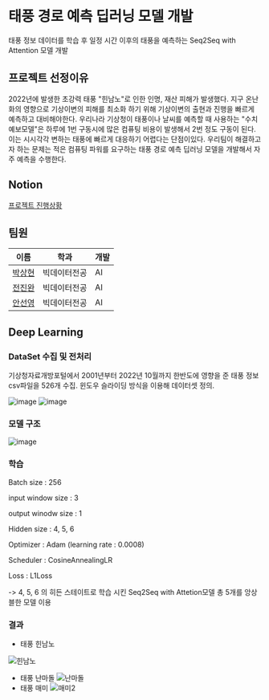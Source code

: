 # 태풍 경로 예측 딥러닝 모델 개발 
 태풍 정보 데이터를 학습 후 일정 시간 이후의 태풍을 예측하는 Seq2Seq with Attention 모델 개발

## 프로젝트 선정이유 
2022년에 발생한 초강력 태풍 "힌남노"로 인한 인명, 재산 피해가 발생했다. 지구 온난화의 영향으로 기상이변의 피해를 최소화 하기 위해
기상이변의 출현과 진행을 빠르게 예측하고 대비해야한다. 우리나라 기상청이 태풍이나 날씨를 예측할 때 사용하는 "수치예보모델"은 하루에 
1번 구동시에 많은 컴퓨팅 비용이 발생해서 2번 정도 구동이 된다. 이는 시시각각 변하는 태풍에 빠르게 대응하기 어렵다는 단점이있다.
우리팀이 해결하고자 하는 문제는 적은 컴퓨팅 파워를 요구하는 태풍 경로 예측 딥러닝 모델을 개발해서 자주 예측을 수행한다. 


## Notion
[프로젝트 진행상황](https://atom-swordtail-48b.notion.site/AAMMCC-edf4dd5d83cf416d9ff3a9bcac2f0589)

## 팀원 

|이름|학과|개발|
|---|------|---|
|[박상현](https://github.com/CAKE31115)|빅데이터전공|AI|
|[전진완](https://github.com/JeonJinw)|빅데이터전공|AI|
|[안선영](https://github.com/sunyeongan)|빅데이터전공|AI|

## Deep Learning
### DataSet 수집 및 전처리
기상청자료개방포털에서 2001년부터 2022년 10월까지 한반도에 영향을 준 태풍 정보 csv파일을 526개 수집. 
윈도우 슬라이딩 방식을 이용해 데이터셋 정의.

![image](https://user-images.githubusercontent.com/44018024/203675869-df7a5ac6-5409-4e4a-942b-b521b61bc5a1.png)
![image](https://user-images.githubusercontent.com/44018024/203675916-a6fd912f-fe4b-4fb1-99ea-2c92e36197aa.png)

### 모델 구조 
![image](https://user-images.githubusercontent.com/44018024/203678209-188949ed-37ce-468d-a7d0-05d714a715d3.png)

### 학습
Batch size : 256

input window size : 3

output winodw size : 1

Hidden size : 4, 5, 6

Optimizer : Adam (learning rate : 0.0008)

Scheduler : CosineAnnealingLR

Loss : L1Loss

-> 4, 5, 6 의 히든 스테이트로 학습 시킨 Seq2Seq with Attetion모델 총 5개를 앙상블한 모델 이용 

### 결과
- 태풍 힌남노 

![힌남노](https://user-images.githubusercontent.com/44018024/203676148-9ffd3238-150e-4269-9c8a-e1b2793b92b1.gif)

- 태풍 난마돌
![난마돌](https://user-images.githubusercontent.com/44018024/203676425-0bb61b6b-cd18-4d31-9842-c61b47b2c758.gif)
- 태풍 매미
![매미2](https://user-images.githubusercontent.com/44018024/203676403-208b88d3-f622-4cea-ac58-20d950a998fc.gif)

